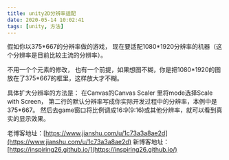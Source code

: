 ```yaml
---
title: unity2D分辨率适配
date: 2020-05-14 10:02:41
tags: [unity, 方法]
---
```

假如你以375*667的分辨率做的游戏，
现在要适配1080\*1920分辨率的机器（这个分辨率是目前比较主流的分辨率）。

不用一个个元素的修改，
也有一个前提，如果想图不糊，你是把1080\*1920的图放在了375\*667的框里，这样放大才不糊。

具体扩大分辨率的方法是：
在Canvas的Canvas Scaler 里将mode选择Scale with Screen，
第二行的默认分辨率写成你实际开发过程中的分辨率，本例中是375\*667。
然后去game窗口将比例调成16:9(9:16)或其他分辨率，就可以看到真实的显示效果。







老博客地址：[https://www.jianshu.com/u/1c73a3a8ae2d](https://www.jianshu.com/u/1c73a3a8ae2d)
新博客地址：[https://inspiring26.github.io/](https://inspiring26.github.io/)
